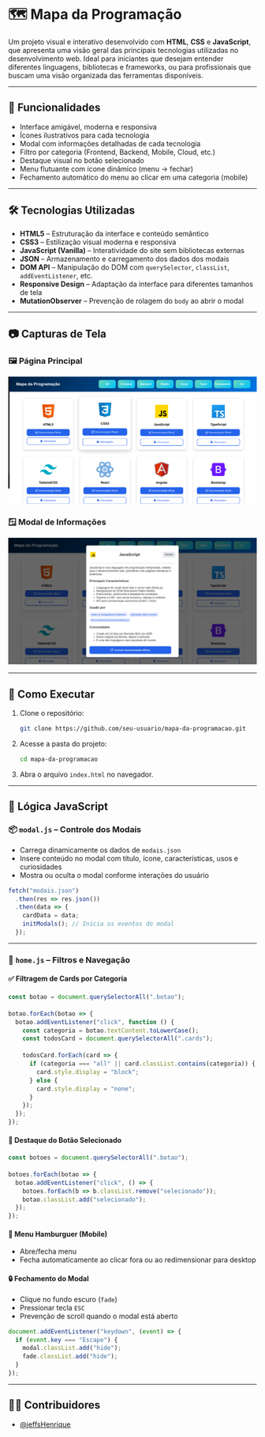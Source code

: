 
# 🗺️ Mapa da Programação

Um projeto visual e interativo desenvolvido com **HTML**, **CSS** e **JavaScript**, que apresenta uma visão geral das principais tecnologias utilizadas no desenvolvimento web. Ideal para iniciantes que desejam entender diferentes linguagens, bibliotecas e frameworks, ou para profissionais que buscam uma visão organizada das ferramentas disponíveis.

---

## 📌 Funcionalidades

- Interface amigável, moderna e responsiva
- Ícones ilustrativos para cada tecnologia
- Modal com informações detalhadas de cada tecnologia
- Filtro por categoria (Frontend, Backend, Mobile, Cloud, etc.)
- Destaque visual no botão selecionado
- Menu flutuante com ícone dinâmico (menu → fechar)
- Fechamento automático do menu ao clicar em uma categoria (mobile)

---

## 🛠️ Tecnologias Utilizadas

- **HTML5** – Estruturação da interface e conteúdo semântico  
- **CSS3** – Estilização visual moderna e responsiva  
- **JavaScript (Vanilla)** – Interatividade do site sem bibliotecas externas  
- **JSON** – Armazenamento e carregamento dos dados dos modais  
- **DOM API** – Manipulação do DOM com `querySelector`, `classList`, `addEventListener`, etc.  
- **Responsive Design** – Adaptação da interface para diferentes tamanhos de tela  
- **MutationObserver** – Prevenção de rolagem do `body` ao abrir o modal  

---

## 📷 Capturas de Tela

### 🖼️ Página Principal
![mapaProgramação](image-2.png)

### 🪟 Modal de Informações
![mapaProgramação - modal aberto](image-3.png)

---

## 🚀 Como Executar

1. Clone o repositório:
   ```bash
   git clone https://github.com/seu-usuario/mapa-da-programacao.git
   ```

2. Acesse a pasta do projeto:
   ```bash
   cd mapa-da-programacao
   ```

3. Abra o arquivo `index.html` no navegador.

---

## 🎯 Lógica JavaScript

### 📦 `modal.js` – Controle dos Modais

- Carrega dinamicamente os dados de `modais.json`
- Insere conteúdo no modal com título, ícone, características, usos e curiosidades
- Mostra ou oculta o modal conforme interações do usuário

```js
fetch("modais.json")
  .then(res => res.json())
  .then(data => {
    cardData = data;
    initModals(); // Inicia os eventos do modal
  });
```

---

### 🧭 `home.js` – Filtros e Navegação

#### ✅ Filtragem de Cards por Categoria

```js
const botao = document.querySelectorAll(".botao");

botao.forEach(botao => {
  botao.addEventListener("click", function () {
    const categoria = botao.textContent.toLowerCase();
    const todosCard = document.querySelectorAll(".cards");

    todosCard.forEach(card => {
      if (categoria === "all" || card.classList.contains(categoria)) {
        card.style.display = "block";
      } else {
        card.style.display = "none";
      }
    });
  });
});
```

#### 🎨 Destaque do Botão Selecionado

```js
const botoes = document.querySelectorAll(".botao");

botoes.forEach(botao => {
  botao.addEventListener("click", () => {
    botoes.forEach(b => b.classList.remove("selecionado"));
    botao.classList.add("selecionado");
  });
});
```

#### 📱 Menu Hamburguer (Mobile)

- Abre/fecha menu
- Fecha automaticamente ao clicar fora ou ao redimensionar para desktop

#### 🔒 Fechamento do Modal

- Clique no fundo escuro (`fade`)
- Pressionar tecla `ESC`
- Prevenção de scroll quando o modal está aberto

```js
document.addEventListener("keydown", (event) => {
  if (event.key === "Escape") {
    modal.classList.add("hide");
    fade.classList.add("hide");
  }
});
```

---

## 👨‍💻 Contribuidores 

- [@jeffsHenrique](https://github.com/JeffsHenrique)
